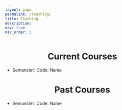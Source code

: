 ```yaml
---
layout: page
permalink: /teaching/
title: Teaching
description:
nav: true
nav_order: 5
---
```


<style>
h1 {text-align: center;}
</style>

<h1>Current Courses</h1>

  - Semanster: Code: Name
  
<h1>Past Courses</h1>

  - Semanster: Code: Name
